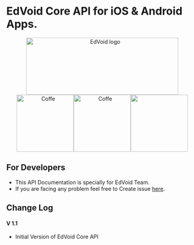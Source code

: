 # EdVoid Core API for iOS & Android Apps.
<div align="center">
  <img alt="EdVoid logo" src="https://edvoid.com/wp-content/uploads/2018/12/Screen-Shot-2018-12-26-at-6.46.24-PM.png" width="400px" height="150"><img alt="Coffe" src="http://mgsoftware.ca/wp-content/uploads/2018/10/kisspng-web-development-mobile-app-development-web-applica-5af5e00195e3f7.971403951526063105614.png" height="150"><img alt="Coffe" src="http://technostark.com/wp-content/uploads/2017/07/erp2.png" height="150"><img src="https://upload.wikimedia.org/wikipedia/commons/thumb/3/34/Android_Studio_icon.svg/2000px-Android_Studio_icon.svg.png" height="150">
</div>

## For Developers
- This API Documentation is specially for EdVoid Team.
- If you are facing any problem feel free to Create issue [here](https://github.com/rohitcoder/EdVoid-Core-API-Doc/issues).

## Change Log

#### V 1.1
- Initial Version of EdVoid Core API
